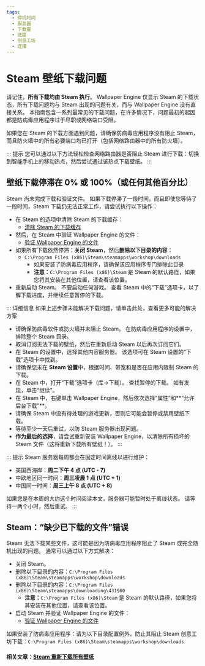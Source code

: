 ```yaml
---
tags:
  - 停机时间
  - 服务器
  - 下载量
  - 进度
  - 创意工坊
  - 连接
---
```


# Steam 壁纸下载问题

请记住，**所有下载均由 Steam 执行**。 Wallpaper Engine 仅显示 Steam 的下载状态，所有下载问题均与 Steam 出现的问题有关，而与 Wallpaper Engine 没有直接关系。 本指南包含一系列最常见的下载问题，在许多情况下，问题最初的起因都是防病毒应用程序过于尽职或网络端口受阻。

如果您在 Steam 的下载方面遇到问题，请确保防病毒应用程序没有阻止 Steam，而且防火墙中的所有必要端口均已打开（包括网络路由器中的所有防火墙）。

::: 提示 您可以通过以下方法轻松检查网络路由器是否阻止 Steam 进行下载：切换到智能手机上的移动热点，然后尝试通过该热点下载壁纸。 :::

## 壁纸下载停滞在 0% 或 100%（或任何其他百分比）
Steam 尚未完成下载和验证文件。 如果下载停滞了一段时间，而且即使您等待了一段时间，Steam 下载仍无法正常工作，请尝试执行以下操作：

* 在 Steam 的选项中清除 Steam 的下载缓存：
  * [清除 Steam 的下载缓存](https://support.steampowered.com/kb_article.php?ref=3134-TIAL-4638)
* 然后，在 Steam 中验证 Wallpaper Engine 的文件：
  * [验证 Wallpaper Engine 的文件](https://support.steampowered.com/kb_article.php?ref=2037-QEUH-3335)
* 如果所有下载依然停滞：**关闭 Steam**，然后**删除以下目录的内容**：
  * `C:\Program Files (x86)\Steam\steamapps\workshop\downloads`
    * 如果安装了防病毒应用程序，请确保该应用程序专门排除此目录
    * **注意：**`C:\Program Files (x86)\Steam` 是 Steam 的默认路径，如果您将其安装在其他位置，请查看该位置。
* 重新启动 Steam。 不要启动任何游戏。 查看 Steam 中的“下载”选项卡，以了解下载进度，并继续任意暂停的下载。

::: 详细信息 如果上述步骤未能解决下载问题，请单击此处，查看更多可能的解决方案
* 请确保防病毒软件或防火墙并未阻止 Steam。 在防病毒应用程序的设置中，排除整个 Steam 目录。
* 取消订阅无法下载的壁纸，然后在重新启动 Steam 以后再次订阅它们。
* 在 Steam 的设置中，选择其他内容服务器。 该选项可在 Steam 设置的“下载”选项卡中找到。
* 请确保您未在 **Steam 设置**中，根据时间、带宽和是否在应用内限制 Steam 的下载。
* 在 Steam 中，打开“下载”选项卡（库->下载）。 查找暂停的下载。 如有发现，单击“继续”。
* 在 Steam 中，右键单击 Wallpaper Engine，然后依次选择“属性”和**“允许后台下载”**。
* 请确保 Steam 中没有待处理的游戏更新，否则它可能会暂停或禁用壁纸下载。
* 等待至少一天后重试，以防 Steam 服务器出现问题。
* **作为最后的选择**，请尝试重新安装 Wallpaper Engine，以清除所有损坏的 Steam 文件（这将重新下载所有壁纸！）。 :::

::: 提示 Steam 服务器每周都会在固定时间离线以进行维护：

* 美国西海岸：**周二下午 4 点 (UTC - 7)**
* 中欧地区同一时间：**周三凌晨 1 点 (UTC + 1)**
* 中国同一时间：**周三上午 8 点 (UTC + 8)**

如果您是在本周的大约这个时间阅读本文，服务器可能暂时处于离线状态。 请等待一两个小时，然后重试。 :::

## Steam：“缺少已下载的文件”错误

Steam 无法下载某些文件，这可能是因为防病毒应用程序阻止了 Steam 或完全随机出现的问题。 通常可以通过以下方式解决：

* 关闭 Steam。
* 删除以下目录的内容：`C:\Program Files (x86)\Steam\steamapps\workshop\downloads`
* 删除以下目录的内容：`C:\Program Files (x86)\Steam\steamapps\downloading\431960`
  * **注意：**`C:\Program Files (x86)\Steam` 是 Steam 的默认路径，如果您将其安装在其他位置，请查看该位置。
* 启动 Steam 并验证 Wallpaper Engine 的文件：
  * [验证 Wallpaper Engine 的文件](https://support.steampowered.com/kb_article.php?ref=2037-QEUH-3335)

如果安装了防病毒应用程序：请为以下目录配置例外，防止其阻止 Steam 创意工坊下载：`C:\Program Files (x86)\Steam\steamapps\workshop\downloads`

#### 相关文章：[Steam 重新下载所有壁纸](/steam/redownload)